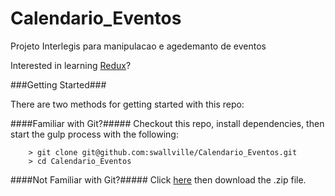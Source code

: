 # Calendario_Eventos
Projeto Interlegis para manipulacao e agedemanto de eventos

Interested in learning [Redux](https://www.udemy.com/react-redux/)?

###Getting Started###

There are two methods for getting started with this repo:

####Familiar with Git?#####
Checkout this repo, install dependencies, then start the gulp process with the following:

```
	> git clone git@github.com:swallville/Calendario_Eventos.git
	> cd Calendario_Eventos
```

####Not Familiar with Git?#####
Click [here](https://github.com/swallville/Calendario_Eventos) then download the .zip file.
